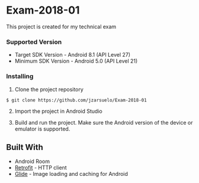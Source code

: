 # Exam-2018-01

This project is created for my technical exam


### Supported Version

- Target SDK Version - Android 8.1 (API Level 27)
- Minimum SDK Version - Android 5.0 (API Level 21)


### Installing

1. Clone the project repository

```
$ git clone https://github.com/jzarsuelo/Exam-2018-01
```

2. Import the project in Android Studio

3. Build and run the project. Make sure the Android version of the device or emulator is supported.


## Built With

* Android Room
* [Retrofit](https://github.com/square/retrofit) - HTTP client
* [Glide](https://github.com/bumptech/glide) - Image loading and caching for Android
